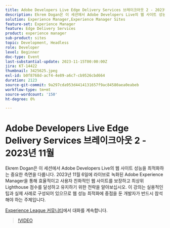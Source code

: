 ```yaml
---
title: Adobe Developers Live Edge Delivery Services 브레이크아웃 2 - 2023년 11월
description: Ekrem Dogan은 이 세션에서 Adobe Developers Live의 웹 사이트 성능을 최적화하는 중요한 측면을 다룹니다. 2023년 11월 6일에 라이브로 녹화된 Adobe Experience Manager을 통해 효율적이고 사용자 친화적인 웹 사이트를 보장하고 최상위 Lighthouse 점수를 달성하고 유지하기 위한 전략을 알아보십시오. 이 강의는 실용적인 팁과 실제 사례로 구성되어 있으므로 웹 성능 최적화에 중점을 둔 개발자가 반드시 참석해야 하는 주제입니다.
solution: Experience Manager,Experience Manager Sites
feature-set: Experience Manager
feature: Edge Delivery Services
product: experience manager
sub-product: sites
topic: Development, Headless
role: Developer
level: Beginner
doc-type: Event
last-substantial-update: 2023-11-15T00:00:00Z
jira: KT-14422
thumbnail: 3425625.jpeg
exl-id: b0f8768d-acf4-4e89-a6c7-cb9526cbd664
duration: 2123
source-git-commit: 9a297cda953d4414131657f9ac84580aea0eabeb
workflow-type: tm+mt
source-wordcount: '150'
ht-degree: 0%

---
```


# Adobe Developers Live Edge Delivery Services 브레이크아웃 2 - 2023년 11월

Ekrem Dogan은 이 세션에서 Adobe Developers Live의 웹 사이트 성능을 최적화하는 중요한 측면을 다룹니다. 2023년 11월 6일에 라이브로 녹화된 Adobe Experience Manager을 통해 효율적이고 사용자 친화적인 웹 사이트를 보장하고 최상위 Lighthouse 점수를 달성하고 유지하기 위한 전략을 알아보십시오. 이 강의는 실용적인 팁과 실제 사례로 구성되어 있으므로 웹 성능 최적화에 중점을 둔 개발자가 반드시 참석해야 하는 주제입니다.

[Experience League 커뮤니티](https://adobe.ly/3rC7TTm)에서 대화를 계속합니다.

>[!VIDEO](https://video.tv.adobe.com/v/3425625/?learn=on)
